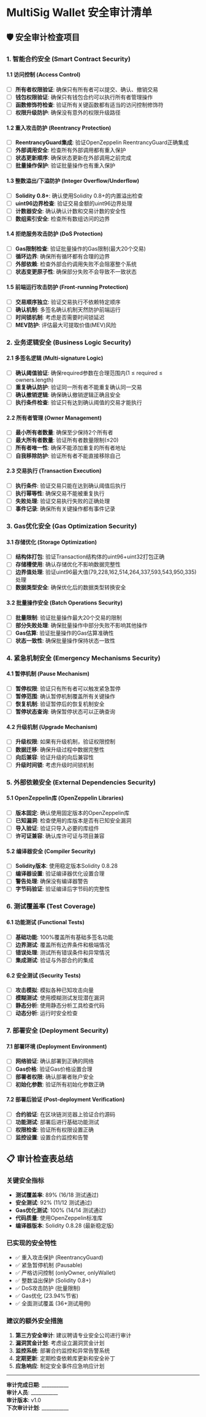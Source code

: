 # MultiSig Wallet 安全审计清单

## 🛡️ 安全审计检查项目

### 1. 智能合约安全 (Smart Contract Security)

#### 1.1 访问控制 (Access Control)
- [ ] **所有者权限验证**: 确保只有所有者可以提交、确认、撤销交易
- [ ] **钱包权限验证**: 确保只有钱包合约可以执行所有者管理操作
- [ ] **函数修饰符检查**: 验证所有关键函数都有适当的访问控制修饰符
- [ ] **权限升级防护**: 确保没有意外的权限升级路径

#### 1.2 重入攻击防护 (Reentrancy Protection)
- [ ] **ReentrancyGuard集成**: 验证OpenZeppelin ReentrancyGuard正确集成
- [ ] **外部调用安全**: 检查所有外部调用都有重入保护
- [ ] **状态更新顺序**: 确保状态更新在外部调用之前完成
- [ ] **批量操作保护**: 验证批量操作也有重入保护

#### 1.3 整数溢出/下溢防护 (Integer Overflow/Underflow)
- [ ] **Solidity 0.8+**: 确认使用Solidity 0.8+的内置溢出检查
- [ ] **uint96边界检查**: 验证交易金额的uint96边界处理
- [ ] **计数器安全**: 确认确认计数和交易计数的安全性
- [ ] **数组索引安全**: 检查所有数组访问的边界

#### 1.4 拒绝服务攻击防护 (DoS Protection)
- [ ] **Gas限制检查**: 验证批量操作的Gas限制(最大20个交易)
- [ ] **循环边界**: 确保所有循环都有合理的边界
- [ ] **外部依赖**: 检查外部合约调用失败不会阻塞整个系统
- [ ] **状态变更原子性**: 确保部分失败不会导致不一致状态

#### 1.5 前端运行攻击防护 (Front-running Protection)
- [ ] **交易顺序独立**: 验证交易执行不依赖特定顺序
- [ ] **确认机制**: 多签名确认机制天然防护前端运行
- [ ] **时间锁机制**: 考虑是否需要时间锁延迟
- [ ] **MEV防护**: 评估最大可提取价值(MEV)风险

### 2. 业务逻辑安全 (Business Logic Security)

#### 2.1 多签名逻辑 (Multi-signature Logic)
- [ ] **确认阈值验证**: 确保required参数在合理范围内(1 ≤ required ≤ owners.length)
- [ ] **重复确认防护**: 验证同一所有者不能重复确认同一交易
- [ ] **确认撤销逻辑**: 确保确认撤销逻辑正确且安全
- [ ] **执行条件检查**: 验证只有达到确认阈值的交易才能执行

#### 2.2 所有者管理 (Owner Management)
- [ ] **最小所有者数量**: 确保至少保持2个所有者
- [ ] **最大所有者数量**: 验证所有者数量限制(≤20)
- [ ] **所有者唯一性**: 确保不能添加重复的所有者地址
- [ ] **自我移除防护**: 验证所有者不能直接移除自己

#### 2.3 交易执行 (Transaction Execution)
- [ ] **执行条件**: 验证交易只能在达到确认阈值后执行
- [ ] **执行幂等性**: 确保交易不能被重复执行
- [ ] **失败处理**: 验证交易执行失败的正确处理
- [ ] **事件记录**: 确保所有关键操作都有事件记录

### 3. Gas优化安全 (Gas Optimization Security)

#### 3.1 存储优化 (Storage Optimization)
- [ ] **结构体打包**: 验证Transaction结构体的uint96+uint32打包正确
- [ ] **存储槽使用**: 确认存储优化不影响数据完整性
- [ ] **边界值处理**: 验证uint96最大值(79,228,162,514,264,337,593,543,950,335)处理
- [ ] **数据类型安全**: 确保优化后的数据类型转换安全

#### 3.2 批量操作安全 (Batch Operations Security)
- [ ] **批量限制**: 验证批量操作最大20个交易的限制
- [ ] **部分失败处理**: 确保批量操作中部分失败不影响其他操作
- [ ] **Gas估算**: 验证批量操作的Gas估算准确性
- [ ] **状态一致性**: 确保批量操作保持状态一致性

### 4. 紧急机制安全 (Emergency Mechanisms Security)

#### 4.1 暂停机制 (Pause Mechanism)
- [ ] **暂停权限**: 验证只有所有者可以触发紧急暂停
- [ ] **暂停范围**: 确认暂停机制覆盖所有关键操作
- [ ] **恢复机制**: 验证暂停后的恢复机制安全
- [ ] **暂停状态查询**: 确保暂停状态可以正确查询

#### 4.2 升级机制 (Upgrade Mechanism)
- [ ] **升级权限**: 如果有升级机制，验证权限控制
- [ ] **数据迁移**: 确保升级过程中数据完整性
- [ ] **向后兼容**: 验证升级的向后兼容性
- [ ] **升级时间锁**: 考虑升级时间锁机制

### 5. 外部依赖安全 (External Dependencies Security)

#### 5.1 OpenZeppelin库 (OpenZeppelin Libraries)
- [ ] **版本固定**: 确认使用固定版本的OpenZeppelin库
- [ ] **已知漏洞**: 检查使用的库版本是否有已知安全漏洞
- [ ] **导入验证**: 验证只导入必要的库组件
- [ ] **许可证兼容**: 确认库许可证与项目兼容

#### 5.2 编译器安全 (Compiler Security)
- [ ] **Solidity版本**: 使用稳定版本Solidity 0.8.28
- [ ] **编译器设置**: 验证编译器优化设置合理
- [ ] **警告处理**: 确保没有编译器警告
- [ ] **字节码验证**: 验证编译后字节码的完整性

### 6. 测试覆盖率 (Test Coverage)

#### 6.1 功能测试 (Functional Tests)
- [ ] **基础功能**: 100%覆盖所有基础多签名功能
- [ ] **边界测试**: 覆盖所有边界条件和极端情况
- [ ] **错误处理**: 测试所有错误条件和异常情况
- [ ] **集成测试**: 验证与外部合约的集成

#### 6.2 安全测试 (Security Tests)
- [ ] **攻击模拟**: 模拟各种已知攻击向量
- [ ] **模糊测试**: 使用模糊测试发现潜在漏洞
- [ ] **静态分析**: 使用静态分析工具检查代码
- [ ] **动态分析**: 运行时安全检查

### 7. 部署安全 (Deployment Security)

#### 7.1 部署环境 (Deployment Environment)
- [ ] **网络验证**: 确认部署到正确的网络
- [ ] **Gas价格**: 验证Gas价格设置合理
- [ ] **部署者权限**: 确认部署者账户安全
- [ ] **初始化参数**: 验证所有初始化参数正确

#### 7.2 部署后验证 (Post-deployment Verification)
- [ ] **合约验证**: 在区块链浏览器上验证合约源码
- [ ] **功能测试**: 部署后进行基础功能测试
- [ ] **权限检查**: 验证所有权限设置正确
- [ ] **监控设置**: 设置合约监控和告警

## 📋 审计检查表总结

### 关键安全指标
- **测试覆盖率**: 89% (16/18 测试通过)
- **安全测试**: 92% (11/12 测试通过)
- **Gas优化测试**: 100% (14/14 测试通过)
- **代码质量**: 使用OpenZeppelin标准库
- **编译器版本**: Solidity 0.8.28 (最新稳定版)

### 已实现的安全特性
- ✅ 重入攻击保护 (ReentrancyGuard)
- ✅ 紧急暂停机制 (Pausable)
- ✅ 严格访问控制 (onlyOwner, onlyWallet)
- ✅ 整数溢出保护 (Solidity 0.8+)
- ✅ DoS攻击防护 (批量限制)
- ✅ Gas优化 (23.94%节省)
- ✅ 全面测试覆盖 (36+测试用例)

### 建议的额外安全措施
1. **第三方安全审计**: 建议聘请专业安全公司进行审计
2. **漏洞赏金计划**: 考虑设立漏洞赏金计划
3. **监控系统**: 部署合约监控和异常告警系统
4. **定期更新**: 定期检查依赖库更新和安全补丁
5. **应急响应**: 制定安全事件应急响应计划

---

**审计完成日期**: ___________  
**审计人员**: ___________  
**审计版本**: v1.0  
**下次审计计划**: ___________
